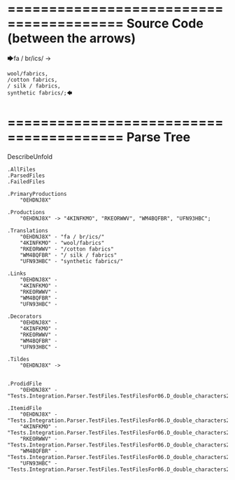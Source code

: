 ========================================
Source Code (between the arrows)
========================================

🡆fa / br/ics/ ->

    wool/fabrics,
    /cotton fabrics,
    / silk / fabrics,
    synthetic fabrics/;🡄

========================================
Parse Tree
========================================
DescribeUnfold

    .AllFiles
    .ParsedFiles
    .FailedFiles

    .PrimaryProductions
        "0EHDNJ8X" 

    .Productions
        "0EHDNJ8X" -> "4KINFKMO", "RKEORWWV", "WM4BQFBR", "UFN93HBC";

    .Translations
        "0EHDNJ8X" - "fa / br/ics/"
        "4KINFKMO" - "wool/fabrics"
        "RKEORWWV" - "/cotton fabrics"
        "WM4BQFBR" - "/ silk / fabrics"
        "UFN93HBC" - "synthetic fabrics/"

    .Links
        "0EHDNJ8X" - 
        "4KINFKMO" - 
        "RKEORWWV" - 
        "WM4BQFBR" - 
        "UFN93HBC" - 

    .Decorators
        "0EHDNJ8X" - 
        "4KINFKMO" - 
        "RKEORWWV" - 
        "WM4BQFBR" - 
        "UFN93HBC" - 

    .Tildes
        "0EHDNJ8X" -> 


    .ProdidFile
        "0EHDNJ8X" - "Tests.Integration.Parser.TestFiles.TestFilesFor06.D_double_characters2.ds"

    .ItemidFile
        "0EHDNJ8X" - "Tests.Integration.Parser.TestFiles.TestFilesFor06.D_double_characters2.ds"
        "4KINFKMO" - "Tests.Integration.Parser.TestFiles.TestFilesFor06.D_double_characters2.ds"
        "RKEORWWV" - "Tests.Integration.Parser.TestFiles.TestFilesFor06.D_double_characters2.ds"
        "WM4BQFBR" - "Tests.Integration.Parser.TestFiles.TestFilesFor06.D_double_characters2.ds"
        "UFN93HBC" - "Tests.Integration.Parser.TestFiles.TestFilesFor06.D_double_characters2.ds"

